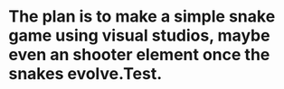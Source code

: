 # The plan is to make a simple snake game using visual studios, maybe even an shooter element once the snakes evolve.Test.
